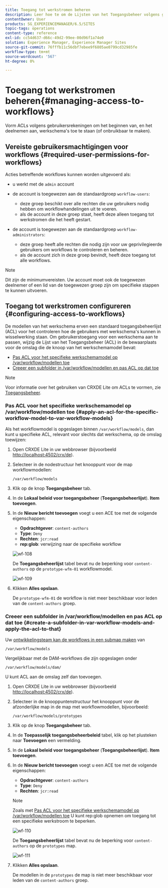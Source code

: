 ```yaml
---
title: Toegang tot werkstromen beheren
description: Leer hoe te om de Lijsten van het Toegangsbeheer volgens gebruikersrekeningen te vormen om het beginnen van, en het deelnemen aan, werkschema's toe te staan (of onbruikbaar te maken).
contentOwner: User
products: SG_EXPERIENCEMANAGER/6.5/SITES
topic-tags: operations
content-type: reference
exl-id: cc54d637-d66c-49d2-99ee-00d96f1a74e0
solution: Experience Manager, Experience Manager Sites
source-git-commit: 76fffb11c56dbf7ebee9f6805ae0799cd32985fe
workflow-type: tm+mt
source-wordcount: '567'
ht-degree: 0%

---
```


# Toegang tot werkstromen beheren{#managing-access-to-workflows}

Vorm ACLs volgens gebruikersrekeningen om het beginnen van, en het deelnemen aan, werkschema&#39;s toe te staan (of onbruikbaar te maken).

## Vereiste gebruikersmachtigingen voor workflows {#required-user-permissions-for-workflows}

Acties betreffende workflows kunnen worden uitgevoerd als:

* u werkt met de `admin` account
* de account is toegewezen aan de standaardgroep `workflow-users`:

   * deze groep beschikt over alle rechten die uw gebruikers nodig hebben om workflowhandelingen uit te voeren.
   * als de account in deze groep staat, heeft deze alleen toegang tot werkstromen die het heeft gestart.

* de account is toegewezen aan de standaardgroep `workflow-administrators`:

   * deze groep heeft alle rechten die nodig zijn voor uw geprivilegieerde gebruikers om workflows te controleren en beheren.
   * als de account zich in deze groep bevindt, heeft deze toegang tot alle workflows.

>[!NOTE]
>
>Dit zijn de minimumvereisten. Uw account moet ook de toegewezen deelnemer of een lid van de toegewezen groep zijn om specifieke stappen te kunnen uitvoeren.

## Toegang tot werkstromen configureren {#configuring-access-to-workflows}

De modellen van het werkschema erven een standaard toegangsbeheerlijst (ACL) voor het controleren hoe de gebruikers met werkschema&#39;s kunnen in wisselwerking staan. Om gebruikerstoegang voor een werkschema aan te passen, wijzig de Lijst van het Toegangsbeheer (ACL) in de bewaarplaats voor de omslag die de knoop van het werkschemamodel bevat:

* [Pas ACL voor het specifieke werkschemamodel op /var/workflow/modellen toe](/help/sites-administering/workflows-managing.md#apply-an-acl-for-the-specific-workflow-model-to-var-workflow-models)
* [Creeer een subfolder in /var/workflow/modellen en pas ACL op dat toe](/help/sites-administering/workflows-managing.md#create-a-subfolder-in-var-workflow-models-and-apply-the-acl-to-that)

>[!NOTE]
>
>Voor informatie over het gebruiken van CRXDE Lite om ACLs te vormen, zie [Toegangsbeheer](/help/sites-administering/user-group-ac-admin.md#access-right-management).

### Pas ACL voor het specifieke werkschemamodel op /var/workflow/modellen toe {#apply-an-acl-for-the-specific-workflow-model-to-var-workflow-models}

Als het workflowmodel is opgeslagen binnen `/var/workflow/models`, dan kunt u specifieke ACL, relevant voor slechts dat werkschema, op de omslag toewijzen:

1. Open CRXDE Lite in uw webbrowser (bijvoorbeeld [http://localhost:4502/crx/de](http://localhost:4502/crx/de)).
1. Selecteer in de nodestructuur het knooppunt voor de map workflowmodellen:

   `/var/workflow/models`

1. Klik op de knop **Toegangsbeheer** tab.
1. In de **Lokaal beleid voor toegangsbeheer** (**Toegangsbeheerlijst**). **Item toevoegen**.
1. In de **Nieuw bericht toevoegen** voegt u een ACE toe met de volgende eigenschappen:

   * **Opdrachtgever**: `content-authors`
   * **Type**: `Deny`
   * **Rechten**: `jcr:read`
   * **rep:glob**: verwijzing naar de specifieke workflow

   ![wf-108](assets/wf-108.png)

   De **Toegangsbeheerlijst** tabel bevat nu de beperking voor `content-authors` op de `prototype-wfm-01` workflowmodel.

   ![wf-109](assets/wf-109.png)

1. Klikken **Alles opslaan**.

   De `prototype-wfm-01` de workflow is niet meer beschikbaar voor leden van de `content-authors` groep.

### Creeer een subfolder in /var/workflow/modellen en pas ACL op dat toe {#create-a-subfolder-in-var-workflow-models-and-apply-the-acl-to-that}

Uw [ontwikkelingsteam kan de workflows in een submap maken](/help/sites-developing/workflows-models.md#creating-a-new-workflow) van

`/var/workflow/models`

Vergelijkbaar met de DAM-workflows die zijn opgeslagen onder

`/var/workflow/models/dam/`

U kunt ACL aan de omslag zelf dan toevoegen.

1. Open CRXDE Lite in uw webbrowser (bijvoorbeeld [http://localhost:4502/crx/de](http://localhost:4502/crx/de)).
1. Selecteer in de knooppuntenstructuur het knooppunt voor de afzonderlijke map in de map met workflowmodellen, bijvoorbeeld:

   `/var/workflow/models/prototypes`

1. Klik op de knop **Toegangsbeheer** tab.
1. In de **Toepasselijk toegangsbeheerbeleid** tabel, klik op het plusteken naar **Toevoegen** een vermelding.
1. In de **Lokaal beleid voor toegangsbeheer** (**Toegangsbeheerlijst**). **Item toevoegen**.
1. In de **Nieuw bericht toevoegen** voegt u een ACE toe met de volgende eigenschappen:

   * **Opdrachtgever**: `content-authors`
   * **Type**: `Deny`
   * **Rechten**: `jcr:read`

   >[!NOTE]
   >
   >Zoals met [Pas ACL voor het specifieke werkschemamodel op /var/workflow/modellen toe](/help/sites-administering/workflows-managing.md#apply-an-acl-for-the-specific-workflow-model-to-var-workflow-models) U kunt rep:glob opnemen om toegang tot een specifieke werkstroom te beperken.

   ![wf-110](assets/wf-110.png)

   De **Toegangsbeheerlijst** tabel bevat nu de beperking voor `content-authors` op de `prototypes` map.

   ![wf-111](assets/wf-111.png)

1. Klikken **Alles opslaan**.

   De modellen in de `prototypes` de map is niet meer beschikbaar voor leden van de `content-authors` groep.
